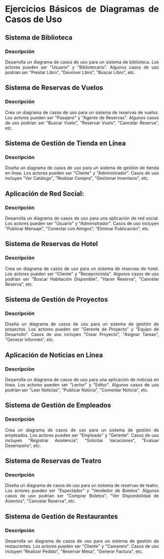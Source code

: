 
<div align="justify">

# Ejercicios Básicos de Diagramas de Casos de Uso

## Sistema de Biblioteca

### Descripción

Desarrolla un diagrama de casos de uso para un sistema de biblioteca. Los actores pueden ser "Usuario" y "Bibliotecario". Algunos casos de uso podrían ser "Prestar Libro", "Devolver Libro", "Buscar Libro", etc.

## Sistema de Reservas de Vuelos

### Descripción

Crea un diagrama de casos de uso para un sistema de reservas de vuelos. Los actores pueden ser "Pasajero" y "Agente de Reservas". Algunos casos de uso podrían ser "Buscar Vuelo", "Reservar Vuelo", "Cancelar Reserva", etc.

## Sistema de Gestión de Tienda en Línea

### Descripción

Diseña un diagrama de casos de uso para un sistema de gestión de tienda en línea. Los actores pueden ser "Cliente" y "Administrador". Casos de uso incluyen "Ver Catálogo", "Realizar Compra", "Gestionar Inventario", etc.

## Aplicación de Red Social:

### Descripción

Desarrolla un diagrama de casos de uso para una aplicación de red social. Los actores pueden ser "Usuario" y "Administrador". Casos de uso incluyen "Publicar Mensaje", "Conectar con Amigos", "Eliminar Publicación", etc.

## Sistema de Reservas de Hotel

### Descripción

Crea un diagrama de casos de uso para un sistema de reservas de hotel. Los actores pueden ser "Cliente" y "Recepcionista". Algunos casos de uso podrían ser "Buscar Habitación Disponible", "Hacer Reserva", "Cancelar Reserva", etc.

## Sistema de Gestión de Proyectos

### Descripción

Diseña un diagrama de casos de uso para un sistema de gestión de proyectos. Los actores pueden ser "Gerente de Proyecto" y "Equipo de Desarrollo". Casos de uso incluyen "Crear Proyecto", "Asignar Tareas", "Generar Informes", etc.

## Aplicación de Noticias en Línea

### Descripción

Desarrolla un diagrama de casos de uso para una aplicación de noticias en línea. Los actores pueden ser "Lector" y "Editor". Algunos casos de uso podrían ser "Leer Noticias", "Publicar Noticia", "Comentar Noticia", etc.

## Sistema de Gestión de Empleados

### Descripción

Crea un diagrama de casos de uso para un sistema de gestión de empleados. Los actores pueden ser "Empleado" y "Gerente". Casos de uso incluyen "Registrar Asistencia", "Solicitar Vacaciones", "Evaluar Desempeño", etc.

## Sistema de Reservas de Teatro

### Descripción

Diseña un diagrama de casos de uso para un sistema de reservas de teatro. Los actores pueden ser "Espectador" y "Vendedor de Boletos". Algunos casos de uso podrían ser "Comprar Boletos", "Ver Disponibilidad de Asientos", "Cancelar Reserva", etc.

## Sistema de Gestión de Restaurantes

### Descripción

Desarrolla un diagrama de casos de uso para un sistema de gestión de restaurantes. Los actores pueden ser "Cliente" y "Camarero". Casos de uso incluyen "Realizar Pedido", "Reservar Mesa", "Generar Factura", etc.

</div>